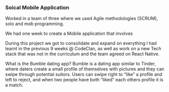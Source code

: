 ### Soical Mobile Application

Worked in a team of three where we used Agile methodologies (SCRUM), solo and mob programming.

We had one week to create a Mobile application that involves 

During this project we got to consolidate and expand on everything I had learnt in the previous 9 weeks @ CodeClan, as well as work on a new Tech stack that was not in the curriculum and the team agreed on React Native.

What is the Bumble dating app? Bumble is a dating app similar to Tinder, where daters create a small profile of themselves with pictures and they can swipe through potential suitors. Users can swipe right to “like” a profile and left to reject, and when two people have both “liked” each others profile it is a match.
